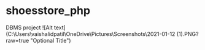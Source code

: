 # shoesstore_php
 DBMS project 
![Alt text](C:\Users\vaishalidpatil\OneDrive\Pictures\Screenshots\2021-01-12 (1).PNG?raw=true "Optional Title")
